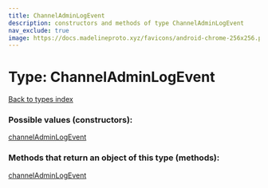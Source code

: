 ```yaml
---
title: ChannelAdminLogEvent
description: constructors and methods of type ChannelAdminLogEvent
nav_exclude: true
image: https://docs.madelineproto.xyz/favicons/android-chrome-256x256.png
---
```

# Type: ChannelAdminLogEvent
[Back to types index](index.md)



### Possible values (constructors):

[channelAdminLogEvent](../constructors/channelAdminLogEvent.md)  



### Methods that return an object of this type (methods):



[channelAdminLogEvent](../constructors/channelAdminLogEvent.md)  

